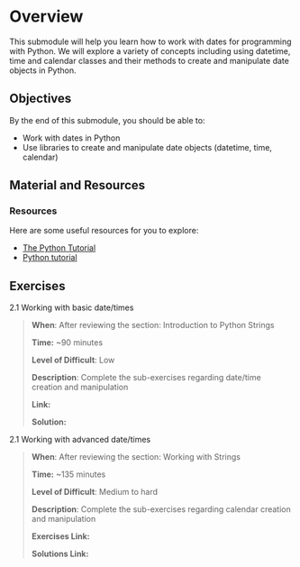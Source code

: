 # Overview

This submodule will help you learn how to work with dates for programming with Python. We will explore a variety of concepts including using datetime, time and calendar classes and their methods to create and manipulate date objects in Python.

## Objectives

By the end of this submodule, you should be able to:

* Work with dates in Python
* Use libraries to create and manipulate date objects (datetime, time, calendar)

## Material and Resources

### Resources

Here are some useful resources for you to explore:

* [The Python Tutorial](https://docs.python.org/3/tutorial/)
* [Python tutorial](https://www.w3schools.com/python/)


## Exercises

2.1 Working with basic date/times

> **When**: After reviewing the section: Introduction to Python Strings
>
> **Time:** ~90 minutes
>
> **Level of Difficult**: Low
>
> **Description**: Complete the sub-exercises regarding date/time creation and manipulation
>
> **Link:** 
>
> **Solution:** 

2.1 Working with advanced date/times

> **When**: After reviewing the section: Working with Strings
>
> **Time:** ~135 minutes
>
> **Level of Difficult**: Medium to hard
>
> **Description**: Complete the sub-exercises regarding calendar creation and manipulation
>
> **Exercises Link:** 
>
> **Solutions Link:** 
